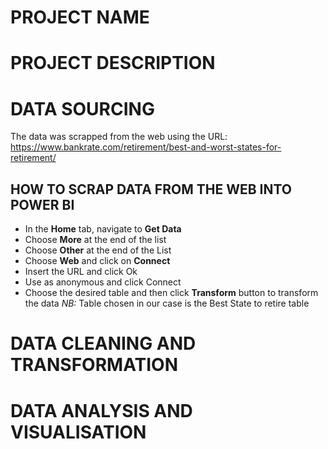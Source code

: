 # PROJECT NAME 

# PROJECT DESCRIPTION

# DATA SOURCING
The data was scrapped from the web using the URL: https://www.bankrate.com/retirement/best-and-worst-states-for-retirement/
## HOW TO SCRAP DATA FROM THE WEB INTO POWER BI
- In the **Home** tab, navigate to **Get Data**
- Choose **More** at the end of the list 
- Choose **Other** at the end of the List
- Choose **Web** and click on **Connect**
- Insert the URL and click Ok
- Use as anonymous and click Connect
- Choose the desired table and then click **Transform** button to transform the data
*NB:* Table chosen in our case is the Best State to retire table
# DATA CLEANING AND TRANSFORMATION

# DATA ANALYSIS AND VISUALISATION

